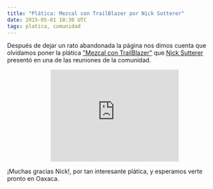 ```yaml
---
title: "Plática: Mezcal con TrailBlazer por Nick Sutterer"
date: 2015-05-01 18:30 UTC
tags: platica, comunidad
---
```


Después de dejar un rato abandonada la página nos dimos cuenta que olvidamos poner la plática ["Mezcal con TrailBlazer"](https://www.youtube.com/embed/x3xITElQe78) que [Nick Sutterer](https://twitter.com/apotonick) presentó en una de las reuniones de la comunidad.
<center>
	<iframe width="300" height="215" src="https://www.youtube.com/embed/x3xITElQe78?rel=0" frameborder="0" allowfullscreen></iframe>
</center>

¡Muchas gracias Nick!, por tan interesante plática, y esperamos verte pronto en Oaxaca.
